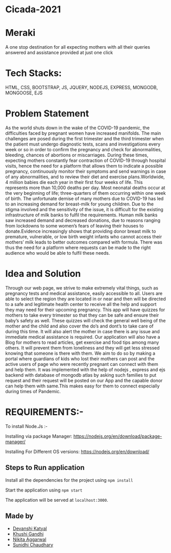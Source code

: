 # Cicada-2021
# Meraki
A one stop destination for all expecting mothers with all their queries answered and assistance provided at just one click

# Tech Stacks:
HTML, CSS, BOOTSTRAP, JS, JQUERY, NODEJS, EXPRESS, MONGODB, MONGOOSE, EJS

# Problem Statement
As the world shuts down in the wake of the COVID-19 pandemic, the difficulties faced by pregnant women have increased manifolds. The main challenges are posed during the first trimester and the third trimester when the patient must undergo diagnostic tests, scans and investigations every week or so in order to confirm the pregnancy and check for abnormalities, bleeding, chances of abortions or miscarriages. During these times, expecting mothers constantly fear contraction of COVID-19 through hospital visits, hence the need for a platform that allows them to indicate a possible pregnancy, continuously monitor their symptoms and send warnings in case of any abnormalities, and to review their diet and exercise plans.Worldwide, 4 million babies die each year in their first four weeks of life. This represents more than 10,000 deaths per day. Most neonatal deaths occur at the very beginning of life; three-quarters of them occurring within one week of birth.
The unfortunate demise of many mothers due to COVID-19 has led to an increasing demand for breast-milk for young children. Due to the stigma
involved and the sensitivity of the issue, it is difficult for the existing infrastructure of milk banks to fulfil the requirements. Human milk banks saw increased demand and decreased donations, due to reasons ranging from lockdowns to some women’s fears of leaving their houses to donate.Evidence increasingly shows that providing donor breast milk to premature, vulnerable, or low birth weight infants who cannot access their mothers’ milk leads to better outcomes compared with formula. There was thus the need for a
platform where requests can be made to the right audience who would be able to fulfil these needs.

# Idea and Solution
Through our web page, we strive to make extremely vital things, such as pregnancy tests and medical assistance, easily accessible to all. Users are able to select the region they are located in or near and then will be directed to a safe and legitimate health center to receive all the help and support they may need for their upcoming pregnancy. 
This app will have quizzes for mothers to take every trimester so that they can be safe and ensure their baby’s safety as well. These quizzes will check the general well being of the mother and the child and also cover the do’s and dont’s to take care of during this time. It will also alert the mother in case there is any issue and immediate medical assistance is required. Our application will also have a Blog for mothers to read articles, get exercise and food tips among many others. It will prevent them from loneliness and they will get less stressed knowing that someone is there with them.
We aim to do so by making a portal where guardians of kids who lost their mothers can post and the active users of page who were recently pregnant can connect with them and help them. It was implemented with the help  of nodejs , express and ejs backend with database of mongodb atlas by asking such families to put request and their request will be posted on our App and the capable donor can help them with same.This makes easy for them to connect especially during times of Pandemic.

# REQUIREMENTS:-
To install Node.Js :-

Installing via package Manager: https://nodejs.org/en/download/package-manager/

Installing For Different OS versions: https://nodejs.org/en/download/

## Steps to Run application

Install all the dependencies for the project using `npm install`

Start the application using `npm start`

The application will be served at `localhost:3000`.
 
## Made by
- <a href="https://github.com/devanshi-katyal"> Devanshi Katyal
- <a href="https://github.com/khushi3108"> Khushi Gandhi
- <a href="https://github.com/nikita-1801"> Nikita Aggarwal
- <a href="https://github.com/csunidhi13"> Sunidhi Chaudhary

